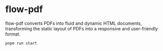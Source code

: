 # flow-pdf

flow-pdf converts PDFs into fluid and dynamic HTML documents, transforming the static layout of PDFs into a responsive and user-friendly format.

`pnpm run start`
